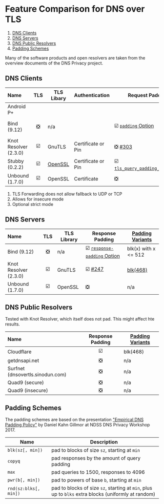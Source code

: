 # Feature Comparison for DNS over TLS

1. [DNS Clients](#dns-clients)
2. [DNS Servers](#dns-servers)
3. [DNS Public Resolvers](#dns-public-resolvers)
4. [Padding Schemes](#padding-schemes)

<!--
☑️
❎
✅
❌
-->

Many of the software products and open resolvers are taken from the overview documents of the DNS Privacy project.

## DNS Clients

| Name                  | TLS   | TLS Libary                | Authentication     | Request Padding                                    | [Padding Variants](#padding-schemes) | Notes |
| :-------------------- | :---: | ------------------------- | ------------------ | -------------------------------------------------- | ------------------------------------ | ----- |
| Android P+            |       |                           |                    |                                                    |                                      |       |
| Bind (9.12)           | ❎     | n/a                       |                    | ☑️ [`padding` Option][Bind request padding]        | blk(x) with x <= 512                 |       |
| Knot Resolver (2.3.0) | ☑️    | GnuTLS                    | Certificate or Pin | ❎ [#303][Knot Res #303]                            | n/a                                  | 1, 2  |
| Stubby (0.2.2)        | ☑️    | [OpenSSL][Stubby OpenSSL] | Certificate or Pin | ☑️ [`tls_query_padding_blocksize`][Stubby padding] | blk(x)                               | 3     |
| Unbound (1.7.0)       | ☑️    | OpenSSL                   | Certificate        | ❎                                                  | n/a                                  |       |

1. TLS Forwarding does not allow fallback to UDP or TCP
2. Allows for insecure mode
3. Optional strict mode

## DNS Servers

| Name                  | TLS   | TLS Library | Response Padding                                      | [Padding Variants](#padding-schemes) |
| :-------------------- | :---: | ----------- | ----------------------------------------------------- | ------------------------------------ |
| Bind (9.12)           | ❎     | n/a         | ☑️ [`response-padding` Option][Bind response padding] | blk(x) with x <= 512                 |
| Knot Resolver (2.3.0) | ☑️    | GnuTLS      | ️️☑️ [#247][Knot Res #247]                            | [blk(468)][Knot Res Resp Padding]    |
| Unbound (1.7.0)       | ☑️    | OpenSSL     | ❎                                                     | n/a                                  |

[Bind response padding]: https://ftp.isc.org/isc/bind9/cur/9.12/doc/arm/Bv9ARM.ch05.html#options
[Bind request padding]: https://ftp.isc.org/isc/bind9/cur/9.12/doc/arm/Bv9ARM.ch05.html#server_statement_definition_and_usage
[Knot Res #247]: https://gitlab.labs.nic.cz/knot/knot-resolver/merge_requests/247
[Knot Res #303]: https://gitlab.labs.nic.cz/knot/knot-resolver/issues/303
[Knot Res Resp Padding]: https://gitlab.labs.nic.cz/knot/knot-resolver/blob/c64274053e3c24fe408b684acd0413214e91b0bc/lib/defines.h#L75
[Stubby OpenSSL]: https://github.com/getdnsapi/stubby/blob/1a6acd642c7dc9a04cf092e1a3837c5636d4b465/README.md#dependencies
[Stubby padding]: https://github.com/getdnsapi/stubby/blob/1a6acd642c7dc9a04cf092e1a3837c5636d4b465/README.md#create-custom-configuration-file

## DNS Public Resolvers

Tested with Knot Resolver, which itself does not pad. This might affect hte results.

| Name                             | Response Padding | [Padding Variants](#padding-schemes) |
| :------------------------------- | :--------------: | ------------------------------------ |
| Cloudflare                       | ☑️               | blk(468)                             |
| getdnsapi.net                    | ❎                | n/a                                  |
| Surfnet (dnsovertls.sinodun.com) | ❎                | n/a                                  |
| Quad9 (secure)                   | ❎                | n/a                                  |
| Quad9 (insecure)                 | ❎                | n/a                                  |

[DNS Privacy Clients]: https://dnsprivacy.org/wiki/display/DP/DNS+Privacy+Clients
[DNS Privacy Servers]: https://dnsprivacy.org/wiki/display/DP/DNS+Privacy+Test+Servers

## Padding Schemes

The padding schemes are based on the presentation ["Empirical DNS Padding Policy"][Empirical DNS Padding Policy] by Daniel Kahn Gillmor at NDSS DNS Privacy Workshop 2017.

[Empirical DNS Padding Policy]: https://dns.cmrg.net/ndss2017-dprive-empirical-DNS-traffic-size.pdf

| Name                  | Description                                                                                         |
| --------------------- | --------------------------------------------------------------------------------------------------- |
| `blk(sz[, min])`      | pad to blocks of size `sz`, starting at `min`                                                       |
| `copyq`               | pad responses by the amount of query padding                                                        |
| `max`                 | pad queries to 1500, responses to 4096                                                              |
| `pwr(b[, min])`       | pad to powers of base `b`, starting at `min`                                                        |
| `rnd(sz:blks[, min])` | pad to blocks of size `sz`, starting at `min`, plus up to `blks` extra blocks (uniformly at random) |
